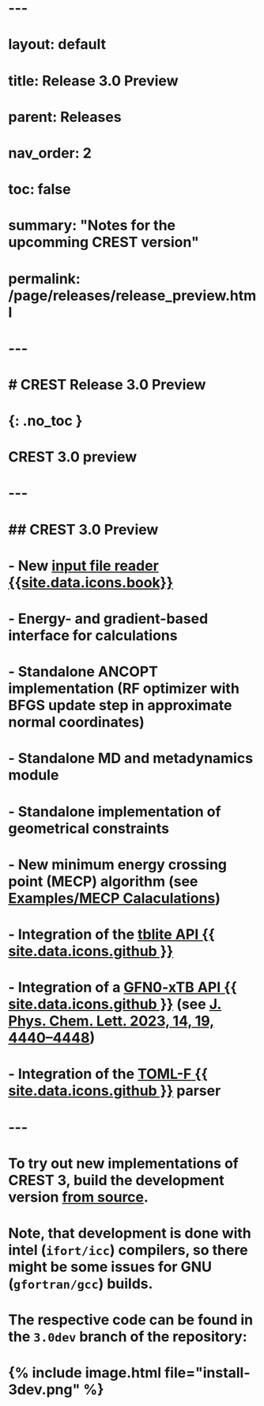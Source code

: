 # ---
# layout: default
# title: Release 3.0 Preview
# parent: Releases
# nav_order: 2
# toc: false
# summary: "Notes for the upcomming CREST version"
# permalink: /page/releases/release_preview.html
# ---
# 
# # CREST Release 3.0 Preview
# {: .no_toc }
# 
# <div class="label label-green">CREST 3.0 preview</div>
# 
# ---
# 
# 
# ## CREST 3.0 Preview
# 
# - New [**input file reader** {{site.data.icons.book}}](../documentation/inputfiles.html "Documentation / Input Files")
# - Energy- and gradient-based interface for calculations
# - Standalone ANCOPT implementation (RF optimizer with BFGS update step in approximate normal coordinates)
# - Standalone MD and metadynamics module
# - Standalone implementation of geometrical constraints
# - New minimum energy crossing point (MECP) algorithm (see [**Examples/MECP Calaculations**](../examples/mecp   "Examples / MECP Calculations"))
# - Integration of the [**tblite API** {{ site.data.icons.github }}](https://github.com/tblite/tblite "tblite on GitHub")
# - Integration of a [**GFN0-xTB API** {{ site.data.icons.github }}](https://github.com/pprcht/gfn0) (see [J. Phys. Chem. Lett. 2023, 14, 19, 4440–4448](https://doi.org/10.1021/acs.jpclett.3c00494))
# - Integration of the [**TOML-F**  {{ site.data.icons.github }}](https://github.com/toml-f/toml-f) parser
# 
# ---
# 
# To try out new implementations of CREST 3, build the development version [**from source**](../installation/install_compile.html). 
# Note, that development is done with intel (`ifort/icc`) compilers, so there might be some issues for GNU (`gfortran/gcc`) builds.
# The respective code can be found in the `3.0dev` branch of the repository:
# {% include image.html file="install-3dev.png" %}
